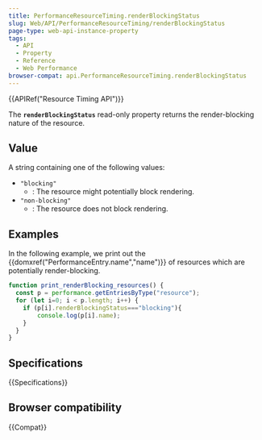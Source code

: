 ```yaml
---
title: PerformanceResourceTiming.renderBlockingStatus
slug: Web/API/PerformanceResourceTiming/renderBlockingStatus
page-type: web-api-instance-property
tags:
  - API
  - Property
  - Reference
  - Web Performance
browser-compat: api.PerformanceResourceTiming.renderBlockingStatus
---
```

{{APIRef("Resource Timing API")}}

The **`renderBlockingStatus`** read-only property returns the render-blocking
nature of the resource.

## Value

A string containing one of the following values:

- `"blocking"`
  - : The resource might potentially block rendering.
- `"non-blocking"`
  - : The resource does not block rendering.

## Examples

In the following example, we print out the {{domxref("PerformanceEntry.name","name")}} of
resources which are potentially render-blocking.
```js
function print_renderBlocking_resources() {
  const p = performance.getEntriesByType("resource");
  for (let i=0; i < p.length; i++) {
    if (p[i].renderBlockingStatus==="blocking"){
        console.log(p[i].name);
    }
  }
}
```

## Specifications

{{Specifications}}

## Browser compatibility

{{Compat}}

